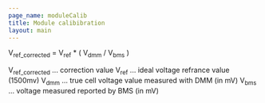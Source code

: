 ```yaml
---
page_name: moduleCalib
title: Module calibibration
layout: main
---
```


V<sub>ref_corrected</sub> = V<sub>ref</sub> * ( V<sub>dmm</sub> / V<sub>bms</sub> )

V<sub>ref_corrected</sub> ... correction value
V<sub>ref</sub> ... ideal voltage refrance value (1500mv)
V<sub>dmm</sub> ... true cell voltage value measured with DMM (in mV)
V<sub>bms</sub> ... voltage measured reported by BMS (in mV)
